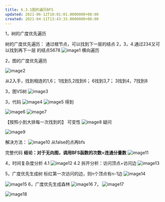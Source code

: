 ```yaml
---
title: 6.3.1图的遍历BFS
updated: 2021-06-12T10:01:01.0000000+08:00
created: 2021-04-11T13:43:33.0000000+08:00
---
```


1，树的⼴度优先遍历

树的⼴度优先遍历：
通过根节点，可以找到下⼀层的结点
2，3，4.通过234⼜可以找到再下⼀层
的结点5678
![image1]( assets\b7dbfe1e978f4aeba9be8433a8515790.png)
横向遍历


2，图的⼴度优先遍历

![image2]( assets\6c7595cb2a654a78b6d4a089f43e2ae8.png)

从2入手，找到相连的1,6；
1找到5,2找到6；
6找到3,7；
3找到4，7找到8


3，图VS树
![image3](../../assets/b7449ac5b0bb4d81897355fbad358534.png)

3，代码
![image4](../../assets/9c3fe3284eb448c4adde57cd96e6fd5c.png)
![image5](../../assets/6902d65b19c24501a0499919360e829d.png)
得到

![image6]( assets\882fa81b6b394e0a8a71cb83e4a91275.png)
![image7]( assets\b56f829df40e4a10aea2cc5added6a94.png)

【按照小到大排每一次找到的】
可变性
![image8](../../assets/eb04f4f40f89435d90702bbc81ee2931.png)
疑问

![image9]( assets\ecf6a0f457e14136bfbd4bc2216a7cdb.png)

解决方法：
![image10]( assets\4e22d11d146948f2a0edd7579d0e5560.png)
从false的点再bfs


完整代码
**结论：对于⽆向图，调⽤BFS函数的次数=连通分量数**
![image11](../../assets/4d68a1dab4bc4573bde93264d0bbe588.png)

4，时间复杂度分析
4.1
![image12](../../assets/c91ba7115f104f50bc1583dcfdec7a51.png)
4.2
拆开分析：访问顶点+访问边
![image13](../../assets/3a2087a4bc2c4a5b9f9ba0648bf78fca.png)

5，⼴度优先⽣成树
标红第一次访问的边，则n个顶点有n-1边
![image14](../../assets/cda4840e0c15440f955e4203d4007fbd.png)

![image15](../../assets/bc0d97843a43484bb88fdee55114040c.png)
6，⼴度优先⽣成森林
![image16](../../assets/d92e030e0b814e4ba0b2569d42e93e62.png)
7，
![image17](../../assets/a640e835dde842088f579bc10c5aa456.png)

![image18](../../assets/a7b11d5cda4f4faf9d7b8c8c31f7aff6.png)

